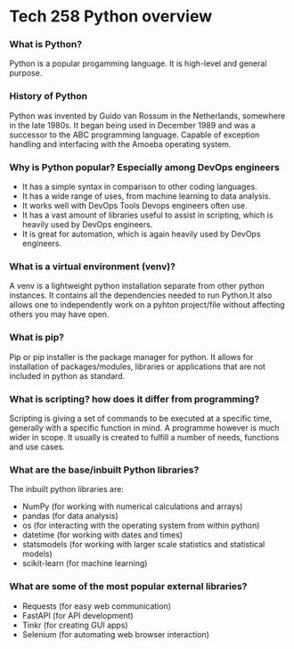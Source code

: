 # Tech 258 Python overview

### What is Python?

Python is a popular progamming language. It is high-level and general purpose.

### History of Python

Python was invented by Guido van Rossum in the Netherlands, somewhere in the late 1980s. It began being used in December 1989 and was a successor to 
the ABC programming language. Capable of exception handling and interfacing with the Amoeba operating system.

### Why is Python popular? Especially among DevOps engineers

- It has a simple syntax in comparison to other coding languages.
- It has a wide range of uses, from machine learning to data analysis.
- It works well with DevOps Tools Devops engineers often use.
- It has a vast amount of libraries useful to assist in scripting, which is heavily used by DevOps engineers.
- It is great for automation, which is again heavily used by DevOps engineers.

### What is a virtual environment (venv)?

A venv is a lightweight python installation separate from other python instances. It contains all the dependencies needed
to run Python.It also allows one to independently work on a pyhton project/file without affecting others you may have open.

### What is pip?

Pip or pip installer is the package manager for python. It allows for installation of packages/modules, libraries or 
applications that are not included in python as standard.

### What is scripting? how does it differ from programming?

Scripting is giving a set of commands to be executed at a specific time, generally with a specific function in mind.
A programme however is much wider in scope. It usually is created to fulfill a number of needs, functions and use cases.

### What are the base/inbuilt Python libraries?

The inbuilt python libraries are:
* NumPy (for working with numerical calculations and arrays)
* pandas (for data analysis)
* os (for interacting with the operating system from within python)
* datetime (for working with dates and times)
* statsmodels (for working with larger scale statistics and statistical models)
* scikit-learn (for machine learning)

### What are some of the most popular external libraries?

- Requests (for easy web communication)
- FastAPI (for API development)
- Tinkr (for creating GUI apps)
- Selenium (for automating web browser interaction)
